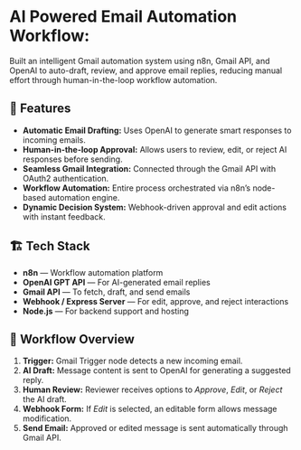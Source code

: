 # AI Powered Email Automation Workflow:
Built an intelligent Gmail automation system using n8n, Gmail API, and OpenAI to auto-draft, review, and approve email replies, reducing manual effort through human-in-the-loop workflow automation.


## 🚀 Features

-  **Automatic Email Drafting:** Uses OpenAI to generate smart responses to incoming emails.  
-  **Human-in-the-loop Approval:** Allows users to review, edit, or reject AI responses before sending.  
-  **Seamless Gmail Integration:** Connected through the Gmail API with OAuth2 authentication.  
-  **Workflow Automation:** Entire process orchestrated via n8n’s node-based automation engine.  
-  **Dynamic Decision System:** Webhook-driven approval and edit actions with instant feedback.  

## 🏗️ Tech Stack

- **n8n** — Workflow automation platform  
- **OpenAI GPT API** — For AI-generated email replies  
- **Gmail API** — To fetch, draft, and send emails  
- **Webhook / Express Server** — For edit, approve, and reject interactions  
- **Node.js** — For backend support and hosting  



## 🧭 Workflow Overview

1. **Trigger:** Gmail Trigger node detects a new incoming email.  
2. **AI Draft:** Message content is sent to OpenAI for generating a suggested reply.  
3. **Human Review:** Reviewer receives options to _Approve_, _Edit_, or _Reject_ the AI draft.  
4. **Webhook Form:** If _Edit_ is selected, an editable form allows message modification.  
5. **Send Email:** Approved or edited message is sent automatically through Gmail API.  


